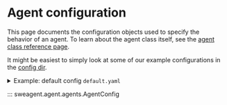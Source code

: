 # Agent configuration

This page documents the configuration objects used to specify the behavior of an agent.
To learn about the agent class itself, see the [agent class reference page](agent.md).

It might be easiest to simply look at some of our example configurations in the [config dir](https://github.com/princeton-nlp/SWE-agent/tree/main/config).

<details>
<summary>Example: default config <code>default.yaml</code></summary>

```yaml
--8<-- "config/default_from_url.yaml"
```
</details>

::: sweagent.agent.agents.AgentConfig

